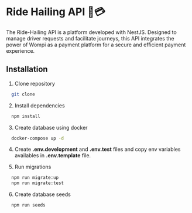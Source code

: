 
# Ride Hailing API 🚗💳

The Ride-Hailing API is a platform developed with NestJS. Designed to manage driver requests and facilitate journeys, this API integrates the power of Wompi as a payment platform for a secure and efficient payment experience.

## Installation

1. Clone repository

```bash
  git clone
```

2. Install dependencies

```bash
  npm install
```

3. Create database using docker

```bash
  docker-compose up -d
```

4. Create **.env.development** and **.env.test** files and copy env variables availables in **.env.template** file.

5. Run migrations

```bash
  npm run migrate:up
  npm run migrate:test
```
6. Create database seeds
```bash
  npm run seeds
```
